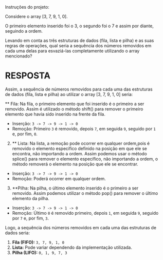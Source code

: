 Instruções do projeto:

Considere o array [3, 7, 9, 1, 0].

O primeiro elemento inserido foi o 3, o segundo foi o 7 e assim por diante, seguindo a ordem.

Levando em conta as três estruturas de dados (fila, lista e pilha) e as suas regras de operações, qual seria a sequência dos números removidos em cada uma delas para esvaziá-las completamente utilizando o array mencionado?

# RESPOSTA

Assim, a sequência de números removidos para cada uma das estruturas de dados (fila, lista e pilha) ao utilizar o array [3, 7, 9, 1, 0] seria:

** Fila:
Na fila, o primeiro elemento que foi inserido é o primeiro a ser removido.
Assim é utilizado o método shift() para remover o primeiro elemento que havia sido inserido na frente da fila.
- Inserção: `3 -> 7 -> 9 -> 1 -> 0`
- Remoção: Primeiro `3` é removido, depois `7`, em seguida `9`, seguido por `1` e, por fim, `0`.

2. ** Lista:
Na lista, a remoção pode ocorrer em qualquer ordem,pois é removido o elemento específico definido na posição em que ele se encontra, não importando a ordem.
Assim podemos usar o método splice() para remover o elemento específico, não importando a ordem, o método removerá o elemento na posição que ele se encontrar.
- Inserção: `3 -> 7 -> 9 -> 1 -> 0`
- Remoção: Poderá ocorrer em qualquer ordem.


3. **Pilha:
Na pilha, o último elemento inserido é o primeiro a ser removido.
Assim podemos utilizar o método pop() para remover o último elemento da pilha.
- Inserção: `3 -> 7 -> 9 -> 1 -> 0`
- Remoção: Último `0` é removido primeiro, depois `1`, em seguida `9`, seguido por `7` e, por fim, `3`.


Logo, a sequência dos números removidos em cada uma das estruturas de dados seria:

1. **Fila (FIFO):** `3, 7, 9, 1, 0`
2. **Lista:** Pode variar dependendo da implementação utilizada.
3. **Pilha (LIFO):** `0, 1, 9, 7, 3`
